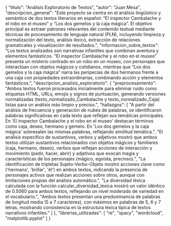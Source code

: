 {
  "titulo": "Análisis Exploratorio de Textos",
  "autor": "Juan Mesa",
  "descripcion_general": "Este proyecto se centra en el análisis lingüístico y semántico de dos textos literarios en español: “El inspector Cambalache y el robo en el museo” y “Los dos gemelos y la caja mágica”. El objetivo principal es extraer patrones relevantes del contenido textual mediante técnicas de procesamiento de lenguaje natural (PLN), incluyendo limpieza y normalización del texto, análisis léxico, extracción de relaciones gramaticales y visualización de resultados.",
  "informacion_sobre_textos": "Los textos analizados son narrativas infantiles que combinan aventura y elementos fantásticos. “El inspector Cambalache y el robo en el museo” presenta un misterio centrado en un robo en un museo, con personajes que interactúan con objetos mágicos y cotidianos, mientras que “Los dos gemelos y la caja mágica” narra las peripecias de dos hermanos frente a una caja con propiedades extraordinarias, combinando acción y elementos fantásticos.",
  "descripcion_analisis_exploratorio": {
    "preprocesamiento": "Ambos textos fueron procesados inicialmente para eliminar ruido como etiquetas HTML, URLs, emojis y signos de puntuación, generando versiones normalizadas (texto_normalizado_Cambalache y texto_normalizado_Caja) listas para un análisis más limpio y preciso.",
    "hallazgos": [
      "A partir del análisis de frecuencia y generación de nubes de palabras, se identificaron palabras significativas en cada texto que reflejan sus temáticas principales. En 'El inspector Cambalache y el robo en el museo' destacan términos como caja, deseo, hermano y gemelo. En 'Los dos gemelos y la caja mágica' sobresalen las mismas palabras, reflejando similitud temática.",
      "El análisis específico de sustantivos, verbos y adjetivos mostró que ambos textos utilizan sustantivos relacionados con objetos mágicos y familiares (caja, hermano, deseo), verbos que reflejan acciones de interacción y movimiento (pedir, hacer, abrir) y adjetivos que evocan magia y características de los personajes (mágico, egoísta, precioso).",
      "La identificación de tripletas Sujeto-Verbo-Objeto mostró acciones clave como ('hermano', 'brillar', 'él') en ambos textos, indicando la presencia de personajes activos que realizan acciones sobre otros, aunque con limitaciones propias del análisis automático.",
      "La diversidad léxica calculada con la función calcular_diversidad_lexica mostró un valor idéntico de 0.5060 para ambos textos, reflejando un nivel moderado de variedad en el vocabulario.",
      "Ambos textos presentan una predominancia de palabras de longitud media (5 a 7 caracteres), con máximos en palabras de 5, 6 y 7 letras, mostrando consistencia en la estructura léxica típica de textos narrativos infantiles."
    ]
  },
  "librerias_utilizadas": [
    "re",
    "spacy",
    "wordcloud",
    "matplotlib.pyplot"
  ]
}
